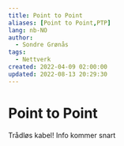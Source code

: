 ```yaml
---
title: Point to Point
aliases: [Point to Point,PTP]
lang: nb-NO
author:
  - Sondre Grønås
tags:
  - Nettverk
created: 2022-04-09 02:00:00
updated: 2022-08-13 20:29:30
---
```

# Point to Point
Trådløs kabel! Info kommer snart